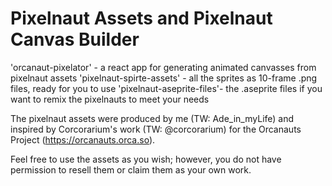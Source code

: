 # Pixelnaut Assets and Pixelnaut Canvas Builder

'orcanaut-pixelator' - a react app for generating animated canvasses from pixelnaut assets
'pixelnaut-spirte-assets' - all the sprites as 10-frame .png files, ready for you to use
'pixelnaut-aseprite-files'- the .aseprite files if you want to remix the pixelnauts to meet your needs

The pixelnaut assets were produced by me (TW: Ade_in_myLife) and inspired by
Corcorarium's work (TW: @corcorarium) for the Orcanauts Project (https://orcanauts.orca.so).

Feel free to use the assets as you wish; however, you do not have permission to resell
them or claim them as your own work.
